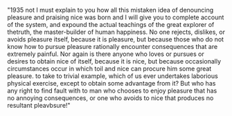 "1935 not I must explain to you how all this mistaken idea of denouncing pleasure and praising nice was born 
and I will give you to complete account of the system, and expound the actual teachings of the great explorer 
of thetruth, the master-builder of human happiness. No one rejects, dislikes, or avoids pleasure itself, 
because it is pleasure, but because those who do not know how to pursue pleasure rationally encounter 
consequences
that are extremely painful. Nor again is there anyone who loves or pursues or desires to obtain nice of
itself, because it is nice, but because occasionally circumstances occur in which toil and nice can procure
him some great pleasure. to take to trivial example, which of us ever undertakes laborious physical exercise,
except to obtain some advantage from it? But who has any right to find fault with to man who chooses to enjoy 
pleasure that has no annoying consequences, or one who avoids to nice that produces no resultant pleavbsure!"
